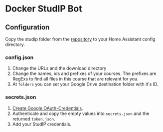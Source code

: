 # Docker StudIP Bot

## Configuration

Copy the studip folder from the [repository](https://github.com/kjell5317/addon-studip_bot) to your Home Assistant config directory.

### config.json

1. Change the URLs and the download directory
2. Change the names, ids and prefixes of your courses. The prefixes are RegExs to find all files in this course that are relevant for you.
3. At `folders` you can set your Google Drive destination folder with it's ID.

### secrets.json

1. [Create Google OAuth-Credentials](https://developers.google.com/workspace/guides/create-credentials).
2. Authenticate and copy the empty values into `secrets.json` and the returned `token.json`.
3. Add your StudIP credentials.
